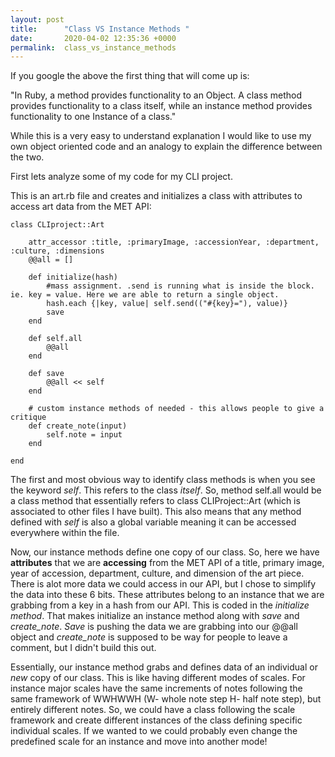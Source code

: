 ```yaml
---
layout: post
title:      "Class VS Instance Methods "
date:       2020-04-02 12:35:36 +0000
permalink:  class_vs_instance_methods
---
```



If you google the above the first thing that will come up is: 

"In Ruby, a method provides functionality to an Object.  A class method provides functionality to a class itself, while an instance method provides functionality to one Instance of a class."

While this is a very easy to understand explanation I would like to use my own object oriented code and an analogy to explain the difference between the two.

First lets analyze some of my code for my CLI project.

This is an art.rb file and creates and initializes a class with attributes to access art data from the MET API:

```
class CLIproject::Art

    attr_accessor :title, :primaryImage, :accessionYear, :department, :culture, :dimensions
    @@all = []

    def initialize(hash)
        #mass assignment. .send is running what is inside the block. ie. key = value. Here we are able to return a single object.
        hash.each {|key, value| self.send(("#{key}="), value)}
        save
    end

    def self.all
        @@all
    end

    def save
        @@all << self
    end

    # custom instance methods of needed - this allows people to give a critique 
    def create_note(input)
        self.note = input
    end

end
```

The first and most obvious way to identify class methods is when you see the keyword *self*.  This refers to the class *itself*.  So, method self.all would be a class method that essentially refers to class CLIProject::Art (which is associated to other files I have built).   This also means that any method defined with *self* is also a global variable meaning it can be accessed everywhere within the file. 

Now, our instance methods define one copy of our class. So, here we have **attributes** that we are **accessing** from the MET API of a title, primary image, year of accession, department, culture, and dimension of the art piece.  There is alot more data we could access in our API, but I chose to simplify the data into these 6 bits.  These attributes belong to an instance that we are grabbing from a key in a hash from our API. This is coded in the *initialize method*.  That makes initialize an instance method along with *save* and *create_note*.  *Save* is pushing the data we are grabbing into our @@all object and *create_note* is supposed to be way for people to leave a comment, but I didn't build this out.  

Essentially, our instance method grabs and defines data of an individual or *new* copy of our class. This is like having different modes of scales.  For instance major scales have the same increments of notes following the same framework of WWHWWH (W- whole note step H- half note step), but entirely different notes.  So, we could have a class following the scale framework and create different instances of the class defining specific individual scales. If we wanted to we could probably even change the predefined scale for an instance and move into another mode!
